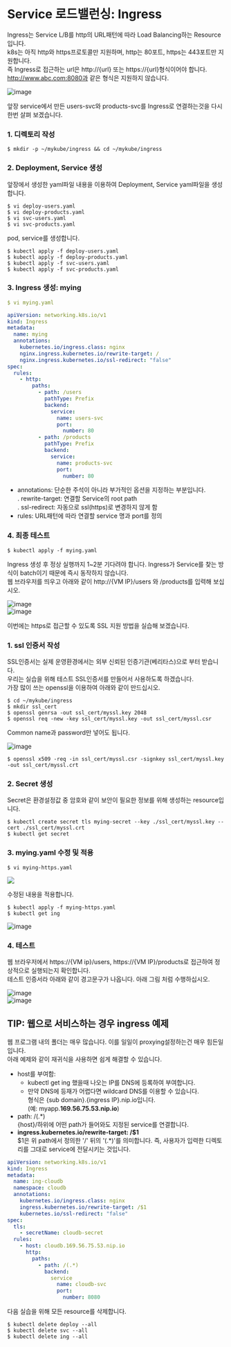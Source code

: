 # **Service 로드밸런싱: Ingress**  

Ingress는 Service L/B를 http의 URL패턴에 따라 Load Balancing하는 Resource입니다.   
k8s는 아직 http와 https프로토콜만 지원하며, http는 80포트, https는 443포트만 지원합니다.  
즉 Ingress로 접근하는 url은 http://{url} 또는 https://{url}형식이어야 합니다.  
http://www.abc.com:8080과 같은 형식은 지원하지 않습니다.  

  ![image](../uploads/95ed9f81804ecf70a252a62024cee2c8/image.png)  
  

앞장 service에서 만든 users-svc와 products-svc를 Ingress로 연결하는것을 다시 한번 살펴 보겠습니다.  

### **1. 디렉토리 작성**  
```
$ mkdir -p ~/mykube/ingress && cd ~/mykube/ingress
```  

### **2. Deployment, Service 생성**  
앞장에서 생성한 yaml파일 내용을 이용하여 Deployment, Service yaml파일을 생성합니다.  
```console
$ vi deploy-users.yaml
$ vi deploy-products.yaml
$ vi svc-users.yaml
$ vi svc-products.yaml
```
pod, service를 생성합니다.
```console
$ kubectl apply -f deploy-users.yaml
$ kubectl apply -f deploy-products.yaml
$ kubectl apply -f svc-users.yaml
$ kubectl apply -f svc-products.yaml
```  
### **3. Ingress 생성: mying**  
```yaml
$ vi mying.yaml

apiVersion: networking.k8s.io/v1
kind: Ingress
metadata:
  name: mying
  annotations:
    kubernetes.io/ingress.class: nginx
    nginx.ingress.kubernetes.io/rewrite-target: /
    nginx.ingress.kubernetes.io/ssl-redirect: "false"
spec:
  rules:
    - http:
        paths:
          - path: /users
            pathType: Prefix
            backend:
              service: 
                name: users-svc
                port: 
                  number: 80
          - path: /products
            pathType: Prefix
            backend:
              service: 
                name: products-svc
                port: 
                  number: 80
```

- annotations: 단순한 주석이 아니라 부가적인 옵션을 지정하는 부분입니다.  
  . rewrite-target: 연결할 Service의 root path  
  . ssl-redirect: 자동으로 ssl(https)로 변경하지 않게 함  
- rules: URL패턴에 따라 연결할 service 명과 port를 정의  

### **4. 최종 테스트**  
```console
$ kubectl apply -f mying.yaml
```
  
Ingress 생성 후 정상 실행까지 1~2분 기다려야 합니다. Ingress가 Service를 찾는 방식이 batch이기 때문에 즉시 동작하지 않습니다.  
웹 브라우저를 띄우고 아래와 같이 http://{VM IP}/users 와 /products를 입력해 보십시오.  
  
  ![image](../uploads/bd9a04863f96d9dc0702659f96a29843/image.png)  
  ![image](../uploads/ab750fd7b50ed9179f583cedcf7c2874/image.png)  
  
  
  

이번에는 https로 접근할 수 있도록 SSL 지원 방법을 실습해 보겠습니다.  

### **1. ssl 인증서 작성**  
SSL인증서는 실제 운영환경에서는 외부 신뢰된 인증기관(베리타스)으로 부터 받습니다.  
우리는 실습을 위해 테스트 SSL인증서를 만들어서 사용하도록 하겠습니다.  
가장 많이 쓰는 openssl을 이용하여 아래와 같이 만드십시오.  
```console
$ cd ~/mykube/ingress
$ mkdir ssl_cert
$ openssl genrsa -out ssl_cert/myssl.key 2048
$ openssl req -new -key ssl_cert/myssl.key -out ssl_cert/myssl.csr
```
Common name과 password만 넣어도 됩니다.  
  
  ![image](../uploads/1eb0ab5d128c3e3c5dfd5bf0cd522416/image.png)  

```console
$ openssl x509 -req -in ssl_cert/myssl.csr -signkey ssl_cert/myssl.key -out ssl_cert/myssl.crt
```  

### **2. Secret 생성**  
Secret은 환경설정값 중 암호와 같이 보안이 필요한 정보를 위해 생성하는 resource입니다. 
```console
$ kubectl create secret tls mying-secret --key ./ssl_cert/myssl.key --cert ./ssl_cert/myssl.crt
$ kubectl get secret
```
  
### **3. mying.yaml 수정 및 적용**  
```console
$ vi mying-https.yaml
```  
  
  ![](./img/2021-10-04-00-35-01.png)

수정된 내용을 적용합니다.
```console
$ kubectl apply -f mying-https.yaml
$ kubectl get ing
```  
  
  ![image](../uploads/14b53b4d3d82dd5874b8fc61f504ac2d/image.png)  

### **4. 테스트**  
웹 브라우저에서 https://{VM ip}/users, https://{VM IP}/products로 접근하여 정상적으로 실행되는지 확인합니다.  
테스트 인증서라 아래와 같이 경고문구가 나옵니다. 아래 그림 처럼 수행하십시오.  
  
  ![image](../uploads/952e247dd11cdfb428604e6a022e2682/image.png)  
  ![image](../uploads/ca09c91cd5d73d3dc81b2b93a53797da/image.png)  

## **TIP: 웹으로 서비스하는 경우 ingress 예제**  

웹 프로그램 내의 폴더는 매우 많습니다. 이를 일일이 proxying설정하는건 매우 힘든일입니다.  
아래 예제와 같이 재귀식을 사용하면 쉽게 해결할 수 있습니다.  
- host를 부여함:   
  - kubectl get ing 했을때 나오는 IP를 DNS에 등록하여 부여합니다.
  - 만약 DNS에 등재가 어렵다면 wildcard DNS를 이용할 수 있습니다.  
  형식은 {sub domain}.{ingress IP}.nip.io입니다.  
     (예: myapp.**169.56.75.53.nip.io**)
- path: /(.*)  
  {host}/하위에 어떤 path가 들어와도 지정된 service를 연결합니다.  
- **ingress.kubernetes.io/rewrite-target: /$1**  
  $1은 위 path에서 정의한 '/' 뒤의 '(.*)'를 의미합니다. 즉, 사용자가 입력한 디렉토리를 그대로 service에 전달시키는 것입니다.  

```yaml
apiVersion: networking.k8s.io/v1
kind: Ingress
metadata:
  name: ing-cloudb
  namespace: cloudb
  annotations:
    kubernetes.io/ingress.class: nginx
    ingress.kubernetes.io/rewrite-target: /$1
    kubernetes.io/ssl-redirect: "false"
spec:
  tls:
    - secretName: cloudb-secret
  rules:
    - host: cloudb.169.56.75.53.nip.io
      http:
        paths:
          - path: /(.*)
            backend:
              service
                name: cloudb-svc
                port:
                  number: 8080
```

다음 실습을 위해 모든 resource를 삭제합니다.
```console
$ kubectl delete deploy --all
$ kubectl delete svc --all
$ kubectl delete ing --all
```

 

 

 
